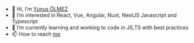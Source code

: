 - 👋 Hi, I’m [Yunus ÖLMEZ](https://github.com/ynslmz)
- 👀 I’m interested in React, Vue, Angular, Nuxt, NestJS Javascript and Typescript
- 🌱 I’m currently learning and working to code in JS,TS with best practices
- 📫 How to reach [me](https://ynslmz.github.io)
